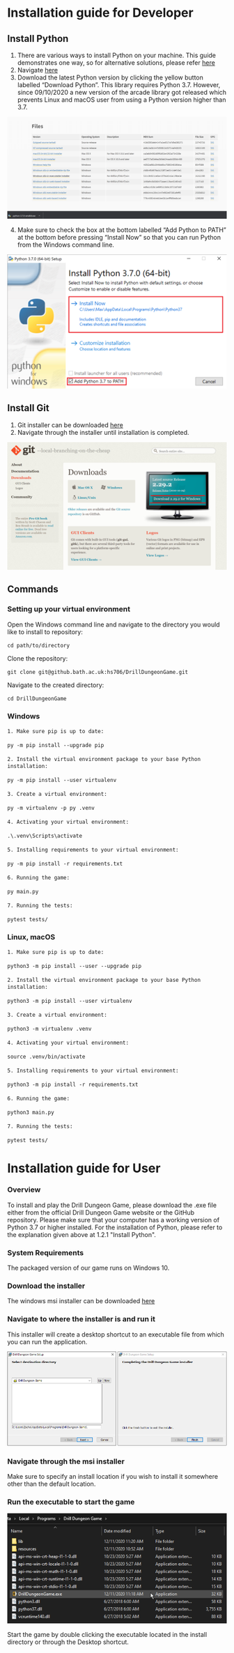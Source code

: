 <style>
	div {
		text-align: justify;
		text-justify: inter-word;
		font-family: "Times New Roman";			
	}

	object {
		display: block;
		margin: 0 auto;
	}
	a[title="centre"] {
  display: block;
  width: 100%;
  text-align: center;
}
</style>

# Installation guide for Developer


## Install Python

1. There are various ways to install Python on your machine.  This guide demonstrates one way, so for alternative solutions, please refer [here](https://docs.python.org/3/using/windows.html)
2. Navigate [here](https://python.org/downloads)
3. Download the latest Python version by clicking the yellow button labelled “Download Python”. This library requires Python 3.7. However, since 09/10/2020 a new version of the arcade library got released which prevents Linux and macOS user from using a Python version higher than 3.7.

[![](pictures/Installation1.png)](# "centre")

4. Make sure to check the box at the bottom labelled “Add Python to PATH” at the bottom before pressing “Install Now” so that you can run Python from the Windows command line.

[![](pictures/Installation2.png)](# "centre")


## Install Git

1. Git installer can be downloaded [here](https://git-scm.com/downloads)
2. Navigate through the installer until installation is completed.

[![](pictures/Installation3.png)](# "centre")

## Commands

### Setting up your virtual environment

Open the Windows command line and navigate to the directory you would like to install to repository:

``` console
cd path/to/directory
```

Clone the repository:
``` console
git clone git@github.bath.ac.uk:hs706/DrillDungeonGame.git
```

Navigate to the created directory:
``` console
cd DrillDungeonGame
```

### Windows
``` console
1. Make sure pip is up to date:

py -m pip install --upgrade pip

2. Install the virtual environment package to your base Python installation:

py -m pip install --user virtualenv

3. Create a virtual environment:

py -m virtualenv -p py .venv

4. Activating your virtual environment:

.\.venv\Scripts\activate

5. Installing requirements to your virtual environment:

py -m pip install -r requirements.txt

6. Running the game:

py main.py

7. Running the tests:

pytest tests/
```

### Linux, macOS
``` console
1. Make sure pip is up to date:

python3 -m pip install --user --upgrade pip

2. Install the virtual environment package to your base Python installation:

python3 -m pip install --user virtualenv

3. Create a virtual environment:

python3 -m virtualenv .venv

4. Activating your virtual environment:

source .venv/bin/activate

5. Installing requirements to your virtual environment:

python3 -m pip install -r requirements.txt

6. Running the game:

python3 main.py

7. Running the tests:

pytest tests/
```

# Installation guide for User

### Overview

To install and play the Drill Dungeon Game, please download the .exe file either from the official Drill Dungeon Game website or the GitHub repository. Please make sure that your computer has a working version of Python 3.7 or higher installed. For the installation of Python, please refer to the explanation given above at 1.2.1 "Install Python".

### System Requirements

The packaged version of our game runs on Windows 10.

### Download the installer

The windows msi installer can be downloaded [here](https://github.bath.ac.uk/hs706/DrillDungeonGame/releases/tag/7.1)

### Navigate to where the installer is and run it

This installer will create a desktop shortcut to an executable file from which you can run the application.

[![](pictures/msi.png)](# "centre")

### Navigate through the msi installer

Make sure to specify an install location if you wish to install it somewhere other than the default location.

### Run the executable to start the game

[![](pictures/executable.png)](# "centre")

Start the game by double clicking the executable located in the install directory or through the Desktop shortcut.
